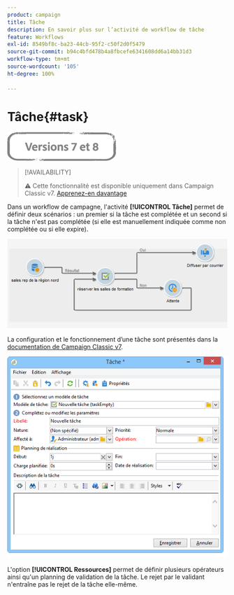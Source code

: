 ```yaml
---
product: campaign
title: Tâche
description: En savoir plus sur l’activité de workflow de tâche
feature: Workflows
exl-id: 8549bf8c-ba23-44cb-95f2-c50f2d0f5479
source-git-commit: b94c4bfd478b4a8fbcefe6341608dd6a14bb31d3
workflow-type: tm+mt
source-wordcount: '105'
ht-degree: 100%

---
```


# Tâche{#task}

![](../../assets/common.svg)

>[!AVAILABILITY]
>
>:warning: Cette fonctionnalité est disponible uniquement dans Campaign Classic v7. [Apprenez-en davantage](../../mrm/using/creating-and-managing-tasks.md)

Dans un workflow de campagne, l&#39;activité **[!UICONTROL Tâche]** permet de définir deux scénarios : un premier si la tâche est complétée et un second si la tâche n&#39;est pas complétée (si elle est manuellement indiquée comme non complétée ou si elle expire).

![](assets/mrm_task_in_workflow.png)

La configuration et le fonctionnement d’une tâche sont présentés dans la [documentation de Campaign Classic v7](../../mrm/using/creating-and-managing-tasks.md).

![](assets/wkf_task_activity.png)

L&#39;option **[!UICONTROL Ressources]** permet de définir plusieurs opérateurs ainsi qu&#39;un planning de validation de la tâche. Le rejet par le validant n&#39;entraîne pas le rejet de la tâche elle-même.
